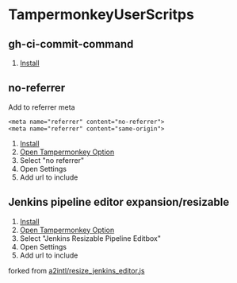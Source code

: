 # TampermonkeyUserScritps

## gh-ci-commit-command

1. [Install](https://github.com/srz-zumix/TampermonkeyUserScripts/raw/master/gh-ci-comment-command.user.js)

## no-referrer

Add to referrer meta

```
<meta name="referrer" content="no-referrer">
<meta name="referrer" content="same-origin">
```

1. [Install](https://github.com/srz-zumix/TampermonkeyUserScripts/raw/master/no-referrer.user.js)
1. [Open Tampermonkey Option](chrome-extension://dhdgffkkebhmkfjojejmpbldmpobfkfo/options.html)
1. Select "no referrer"
1. Open Settings
1. Add url to include

## Jenkins pipeline editor expansion/resizable

1. [Install](https://github.com/srz-zumix/TampermonkeyUserScripts/raw/master/jenkins-resizable-pipeline-editbox.user.js)
1. [Open Tampermonkey Option](chrome-extension://dhdgffkkebhmkfjojejmpbldmpobfkfo/options.html)
1. Select "Jenkins Resizable Pipeline Editbox"
1. Open Settings
1. Add url to include

forked from [a2intl/resize_jenkins_editor.js](https://gist.github.com/a2intl/293a76ae3323ec21d7cdceb6f7cd63af)
